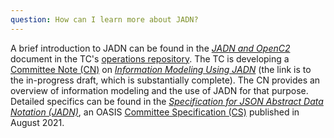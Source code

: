 ```yaml
---
question: How can I learn more about JADN?  
---
```


A brief introduction to JADN can be found in the [*JADN and
OpenC2*](JADN-and-OpenC2.md) document in the TC's [operations
repository](https://github.com/oasis-tcs/openc2-tc-ops). The TC
is developing a [Committee Note
(CN)](https://www.oasis-open.org/policies-guidelines/oasis-defined-terms-2018-05-22/#dCommitteeNote)
on [*Information Modeling Using
JADN*](https://github.com/oasis-tcs/openc2-jadn-im/blob/working/imjadn-v1.0-cn01.md)
(the link is to the in-progress draft, which is substantially
complete). The CN provides an overview of information modeling
and the use of JADN for that purpose. Detailed specifics can be
found in the [*Specification for JSON Abstract Data Notation
(JADN)*](https://docs.oasis-open.org/openc2/jadn/v1.0/cs01/jadn-v1.0-cs01.html),
an OASIS [Committee Specification
(CS)](https://www.oasis-open.org/policies-guidelines/oasis-defined-terms-2018-05-22/#dCommitteeSpec)
published in August 2021.
